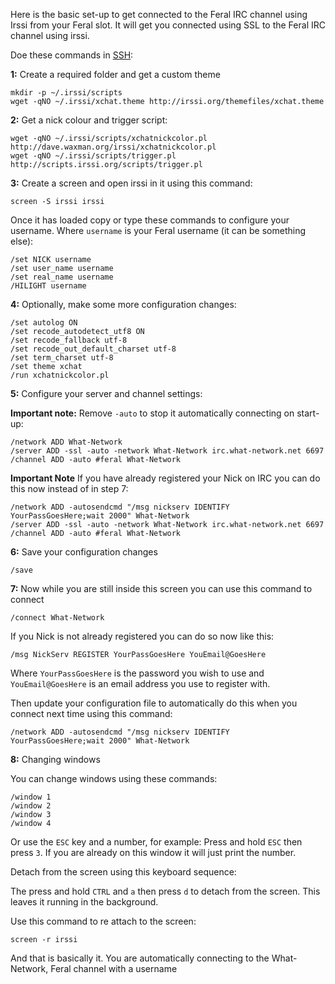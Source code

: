 
Here is the basic set-up to get connected to the Feral IRC channel using Irssi from your Feral slot. It will get you connected using SSL to the Feral IRC channel using irssi.

Doe these commands in [SSH](https://www.feralhosting.com/faq/view?question=12):

**1:** Create a required folder and get a custom theme

~~~
mkdir -p ~/.irssi/scripts
wget -qNO ~/.irssi/xchat.theme http://irssi.org/themefiles/xchat.theme
~~~

**2:** Get a nick colour and trigger script:

~~~
wget -qNO ~/.irssi/scripts/xchatnickcolor.pl http://dave.waxman.org/irssi/xchatnickcolor.pl
wget -qNO ~/.irssi/scripts/trigger.pl http://scripts.irssi.org/scripts/trigger.pl
~~~

**3:** Create a screen and open irssi in it using this command:

~~~
screen -S irssi irssi
~~~

Once it has loaded copy or type these commands to configure your username. Where `username` is your Feral username (it can be something else):

~~~
/set NICK username
/set user_name username
/set real_name username
/HILIGHT username
~~~

**4:** Optionally, make some more configuration changes:

~~~
/set autolog ON
/set recode_autodetect_utf8 ON
/set recode_fallback utf-8
/set recode_out_default_charset utf-8
/set term_charset utf-8
/set theme xchat
/run xchatnickcolor.pl
~~~

**5:** Configure your server and channel settings:

**Important note:** Remove `-auto` to stop it automatically connecting on start-up:

~~~
/network ADD What-Network
/server ADD -ssl -auto -network What-Network irc.what-network.net 6697
/channel ADD -auto #feral What-Network
~~~

**Important Note** If you have already registered your Nick on IRC you can do this now instead of in step 7:

~~~
/network ADD -autosendcmd "/msg nickserv IDENTIFY YourPassGoesHere;wait 2000" What-Network
/server ADD -ssl -auto -network What-Network irc.what-network.net 6697
/channel ADD -auto #feral What-Network
~~~

**6:** Save your configuration changes

~~~
/save
~~~

**7:** Now while you are still inside this screen you can use this command to connect

~~~
/connect What-Network
~~~

If you Nick is not already registered you can do so now like this:

~~~
/msg NickServ REGISTER YourPassGoesHere YouEmail@GoesHere
~~~

Where `YourPassGoesHere` is the password you wish to use and `YouEmail@GoesHere` is an email address you use to register with.

Then update your configuration file to automatically do this when you connect next time using this command:

~~~
/network ADD -autosendcmd "/msg nickserv IDENTIFY YourPassGoesHere;wait 2000" What-Network
~~~

**8:** Changing windows

You can change windows using these commands:

~~~
/window 1
/window 2
/window 3
/window 4
~~~

Or use the `ESC` key and a number, for example: Press and hold `ESC` then press `3`. If you are already on this window it will just print the number.

Detach from the screen using this keyboard sequence:

The press and hold `CTRL` and `a` then press `d` to detach from the screen. This leaves it running in the background.

Use this command to re attach to the screen:

~~~
screen -r irssi
~~~

And that is basically it. You are automatically connecting to the What-Network, Feral channel with a username



